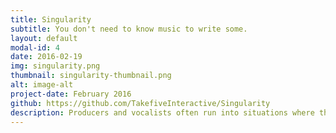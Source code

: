 ```yaml
---
title: Singularity
subtitle: You don't need to know music to write some.
layout: default
modal-id: 4
date: 2016-02-19
img: singularity.png
thumbnail: singularity-thumbnail.png
alt: image-alt
project-date: February 2016
github: https://github.com/TakefiveInteractive/Singularity
description: Producers and vocalists often run into situations where they come up with inspirational melodies and catchy lyrics, but these sparks of greatness are just too evanescent. Artists lose them easily. That’s why we want to create a great tool preserving these inspiration.
---
```

